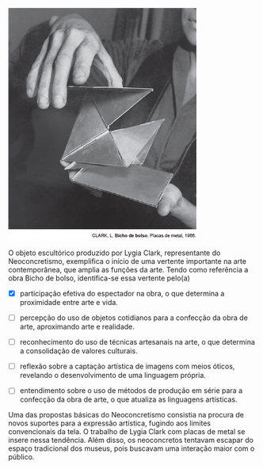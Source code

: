 

![](19213e84-d6ba-300d-4bd0-59018d16ce7a.png)

O objeto escultórico produzido por Lygia Clark, representante do Neoconcretismo, exemplifica o início de uma vertente importante na arte contemporânea, que amplia as funções da arte. Tendo como referência a obra Bicho de bolso, identifica-se essa vertente pelo(a)



- [x] participação efetiva do espectador na obra, o que determina a proximidade entre arte e vida.
- [ ] percepção do uso de objetos cotidianos para a confecção da obra de arte, aproximando arte e realidade.
- [ ] reconhecimento do uso de técnicas artesanais na arte, o que determina a consolidação de valores culturais.
- [ ] reflexão sobre a captação artística de imagens com meios óticos, revelando o desenvolvimento de uma linguagem própria.
- [ ] entendimento sobre o uso de métodos de produção em série para a confecção da obra de arte, o que atualiza as linguagens artísticas.


Uma das propostas básicas do Neoconcretismo consistia na procura de novos suportes para a expressão artística, fugindo aos limites convencionais da tela. O trabalho de Lygia Clark com placas de metal se insere nessa tendência. Além disso, os neoconcretos tentavam escapar do espaço tradicional dos museus, pois buscavam uma interação maior com o público.
